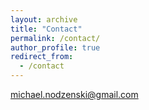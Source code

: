 ```yaml
---
layout: archive
title: "Contact"
permalink: /contact/
author_profile: true
redirect_from:
  - /contact
---
```

[michael.nodzenski@gmail.com](mailto:michael.nodzenski@gmail.com)
